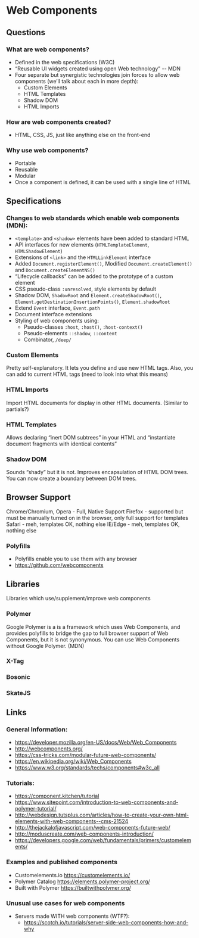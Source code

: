 # Web Components

## Questions

### What are web components?
- Defined in the web specifications (W3C)
- “Reusable UI widgets created using open Web technology” -- MDN
- Four separate but synergistic technologies join forces to allow web components (we’ll talk about each in more depth):
  - Custom Elements
  - HTML Templates
  - Shadow DOM
  - HTML Imports

### How are web components created?
- HTML, CSS, JS, just like anything else on the front-end

### Why use web components?
- Portable
- Reusable
- Modular
- Once a component is defined, it can be used with a single line of HTML

## Specifications

### Changes to web standards which enable web components (MDN):
- `<template>` and `<shadow>` elements have been added to standard HTML
- API interfaces for new elements (`HTMLTemplateElement`, `HTMLShadowElement`)
- Extensions of `<link>` and the `HTMLLinkElement` interface
- Added `Document.registerElement()`, Modified `Document.createElement()` and `Document.createElementNS()`
- “Lifecycle callbacks” can be added to the prototype of a custom element
- CSS pseudo-class `:unresolved`, style elements by default
- Shadow DOM, `ShadowRoot` and `Element.createShadowRoot()`, `Element.getDestinationInsertionPoints()`, `Element.shadowRoot`
- Extend `Event` interface, `Event.path`
- Document interface extensions
- Styling of web components using:
  - Pseudo-classes `:host`, `:host()`, `:host-context()`
  - Pseudo-elements `::shadow`, `::content`
  - Combinator, `/deep/`

### Custom Elements
Pretty self-explanatory. It lets you define and use new HTML tags. Also, you can add to current HTML tags (need to look into what this means)

### HTML Imports
Import HTML documents for display in other HTML documents. (Similar to partials?)

### HTML Templates
Allows declaring “inert DOM subtrees” in your HTML and “instantiate document fragments with identical contents”

### Shadow DOM
Sounds “shady” but it is not. Improves encapsulation of HTML DOM trees. You can now create a boundary between DOM trees.

## Browser Support
Chrome/Chromium, Opera - Full, Native Support
Firefox - supported but must be manually turned on in the browser, only full support for templates
Safari - meh, templates OK, nothing else
IE/Edge - meh, templates OK, nothing else

### Polyfills
- Polyfills enable you to use them with any browser
- https://github.com/webcomponents

## Libraries
Libraries which use/supplement/improve web components

### Polymer
Google Polymer is a is a framework which uses Web Components, and provides polyfills to bridge the gap to full browser support of Web Components, but it is not synonymous. You can use Web Components without Google Polymer. (MDN)

### X-Tag
### Bosonic
### SkateJS

## Links

### General Information:
- https://developer.mozilla.org/en-US/docs/Web/Web_Components
- http://webcomponents.org/
- https://css-tricks.com/modular-future-web-components/
- https://en.wikipedia.org/wiki/Web_Components
- https://www.w3.org/standards/techs/components#w3c_all

### Tutorials:
- https://component.kitchen/tutorial
- https://www.sitepoint.com/introduction-to-web-components-and-polymer-tutorial/
- http://webdesign.tutsplus.com/articles/how-to-create-your-own-html-elements-with-web-components--cms-21524
- http://thejackalofjavascript.com/web-components-future-web/
- http://moduscreate.com/web-components-introduction/
- https://developers.google.com/web/fundamentals/primers/customelements/

### Examples and published components
- Customelements.io https://customelements.io/
- Polymer Catalog https://elements.polymer-project.org/
- Built with Polymer https://builtwithpolymer.org/

### Unusual use cases for web components
- Servers made WITH web components (WTF?):
  - https://scotch.io/tutorials/server-side-web-components-how-and-why
